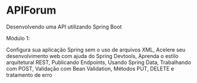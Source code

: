 # APIForum
Desenvolvendo uma API utilizando Spring Boot

Módulo 1:

Configura sua aplicação Spring sem o uso de arquivos XML, 
Acelere seu desenvolvimento web com ajuda do Spring Devtools, 
Aprenda o estilo arquitetural REST, 
Publicando Endpoints, 
Usando Spring Data, 
Trabalhando com POST, 
Validação com Bean Validation, 
Métodos PUT, DELETE e tratamento de erro
